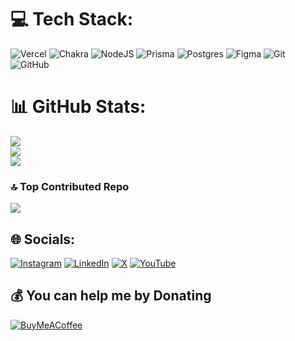 # 💻 Tech Stack:

![Vercel](https://img.shields.io/badge/vercel-%23000000.svg?style=flat-square&logo=vercel&logoColor=white) ![Chakra](https://img.shields.io/badge/chakra-%234ED1C5.svg?style=flat-square&logo=chakraui&logoColor=white) ![NodeJS](https://img.shields.io/badge/node.js-6DA55F?style=flat-square&logo=node.js&logoColor=white) ![Prisma](https://img.shields.io/badge/Prisma-3982CE?style=flat-square&logo=Prisma&logoColor=white) ![Postgres](https://img.shields.io/badge/postgres-%23316192.svg?style=flat-square&logo=postgresql&logoColor=white) ![Figma](https://img.shields.io/badge/figma-%23F24E1E.svg?style=flat-square&logo=figma&logoColor=white) ![Git](https://img.shields.io/badge/git-%23F05033.svg?style=flat-square&logo=git&logoColor=white) ![GitHub](https://img.shields.io/badge/github-%23121011.svg?style=flat-square&logo=github&logoColor=white)

# 📊 GitHub Stats:

![](https://github-readme-stats.vercel.app/api?username=toxic-lmao&theme=ambient_gradient&hide_border=true&include_all_commits=false&count_private=false)<br/>
![](https://github-readme-streak-stats.herokuapp.com/?user=toxic-lmao&theme=ambient_gradient&hide_border=true)<br/>
![](https://github-readme-stats.vercel.app/api/top-langs/?username=toxic-lmao&theme=ambient_gradient&hide_border=true&include_all_commits=false&count_private=false&layout=compact)

### 🔝 Top Contributed Repo

![](https://github-contributor-stats.vercel.app/api?username=toxic-lmao&limit=5&theme=ambient_gradient&combine_all_yearly_contributions=true)

## 🌐 Socials:

[![Instagram](https://img.shields.io/badge/Instagram-%23E4405F.svg?logo=Instagram&logoColor=white)](https://instagram.com/https://www.instagram.com/toxic.lmao) [![LinkedIn](https://img.shields.io/badge/LinkedIn-%230077B5.svg?logo=linkedin&logoColor=white)](https://linkedin.com/in/https://www.linkedin.com/in/dhruv-jangid) [![X](https://img.shields.io/badge/X-black.svg?logo=X&logoColor=white)](https://x.com/https://x.com/dhruvvjangidd) [![YouTube](https://img.shields.io/badge/YouTube-%23FF0000.svg?logo=YouTube&logoColor=white)](https://youtube.com/@https://www.youtube.com/@toxiclmao)

## 💰 You can help me by Donating

[![BuyMeACoffee](https://img.shields.io/badge/Buy%20Me%20a%20Coffee-ffdd00?style=for-the-badge&logo=buy-me-a-coffee&logoColor=black)](https://buymeacoffee.com/https://buymeacoffee.com/toxiclmao)
